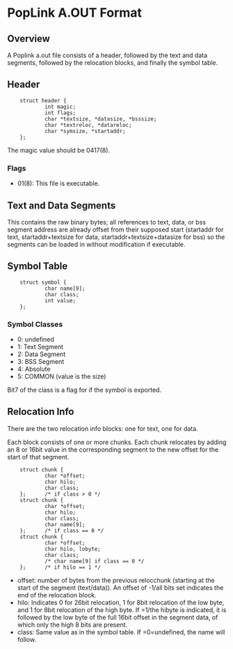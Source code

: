 # PopLink A.OUT Format

## Overview

A Poplink a.out file consists of a header, followed by the text and data
segments, followed by the relocation blocks, and finally
the symbol table.

## Header

        struct header {
                int magic;
                int flags;
                char *textsize, *datasize, *bsssize;
                char *textreloc, *datareloc;
                char *symsize, *startaddr;
        };

The magic value should be 0417(8).

### Flags

* 01(8):        This file is executable.

## Text and Data Segments

This contains the raw binary bytes; all references to text, data, or bss
segment address are already offset from their supposed start
(startaddr for text, startaddr+textsize for data, startaddr+textsize+datasize
for bss)
so the segments can be loaded in without modification
if executable.

## Symbol Table

        struct symbol {
                char name[9];
                char class;
                int value;
        };

### Symbol Classes

* 0:    undefined
* 1:    Text Segment
* 2:    Data Segment
* 3:    BSS Segment
* 4:    Absolute
* 5:    COMMON (value is the size)

Bit7 of the class is a flag for if the symbol is exported.

## Relocation Info

There are the two relocation info blocks: one for text, one for data.

Each block consists of one or more chunks.
Each chunk relocates by adding an 8 or 16bit value in the corresponding
segment to the new offset for the start of that segment.

        struct chunk {
                char *offset;
                char hilo;
                char class;
        };      /* if class > 0 */
        struct chunk {
                char *offset;
                char hilo;
                char class;
                char name[9];
        };      /* if class == 0 */
        struct chunk {
                char *offset;
                char hilo, lobyte;
                char class;
                /* char name[9] if class == 0 */
        };      /* if hilo == 1 */

* offset:       number of bytes from the previous relocchunk (starting
        at the start of the segment (text/data)).
        An offset of -1/all bits set indicates the end of the relocation block.
* hilo:         Indicates 0 for 26bit relocation, 1 for 8bit relocation of the low
        byte, and 1 for 8bit relocation of the high byte.
        If =1/the hibyte is indicated, it is followed by the low byte
        of the full 16bit offset in the segment data, of which only the high
        8 bits are present.
* class:        Same value as in the symbol table. If =0=undefined, the name
        will follow.
